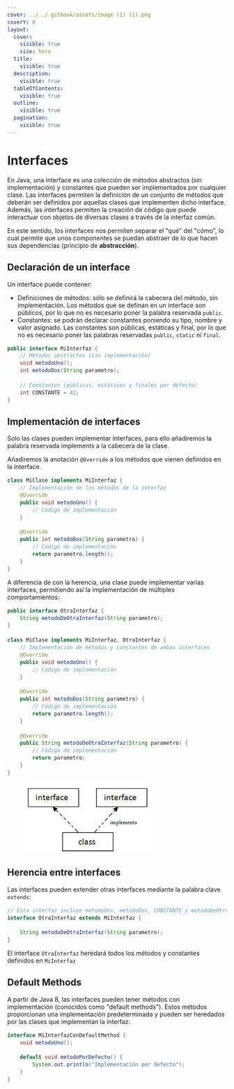 ```yaml
---
cover: ../../.gitbook/assets/image (1) (1).png
coverY: 0
layout:
  cover:
    visible: true
    size: hero
  title:
    visible: true
  description:
    visible: true
  tableOfContents:
    visible: true
  outline:
    visible: true
  pagination:
    visible: true
---
```


# Interfaces

En Java, una interface es una colección de métodos abstractos (sin implementación) y constantes que pueden ser implementados por cualquier clase. Las interfaces permiten la definición de un conjunto de métodos que deberán ser definidos por aquellas clases que implementen dicho interface. Además, las interfaces permiten la creación de código que puede interactuar con objetos de diversas clases a través de la interfaz común.

En este sentido, los interfaces nos permiten separar el "qué" del "cómo", lo cual permite que unos componentes se puedan abstraer de lo que hacen sus dependencias (principio de **abstracción**).

## **Declaración de un interface**

Un interface puede contener:

* Definiciones de métodos: sólo se definirá la cabecera del método, sin implementación. Los métodos que se definan en un interface son públicos, por lo que no es necesario poner la palabra reservada `public`.&#x20;
* Constantes: se podrán declarar constantes poniendo su tipo, nombre y valor asignado. Las constantes son públicas, estáticas y final, por lo que no es necesario poner las palabras reservadas `public`, `static` ni `final`.

```java
public interface MiInterfaz {
    // Métodos abstractos (sin implementación)
    void metodoUno();
    int metodoDos(String parametro);
    
    // Constantes (públicas, estáticas y finales por defecto)
    int CONSTANTE = 42;
}
```

## **Implementación de interfaces**

Solo las clases pueden implementar interfaces, para ello añadiremos la palabra reservada implements a la cabecera de la clase.

Añadiremos la anotación `@Override` a los métodos que vienen definidos en la interface.&#x20;

```java
class MiClase implements MiInterfaz {
    // Implementación de los métodos de la interfaz
    @Override
    public void metodoUno() {
        // Código de implementación
    }
    
    @Override
    public int metodoDos(String parametro) {
        // Código de implementación
        return parametro.length();
    }
}
```

A diferencia de con la herencia, una clase puede implementar varias interfaces, permitiendo así la implementación de múltiples comportamientos:

```java
public interface OtraInterfaz {
    String metodoDeOtraInterfaz(String parametro);
}

class MiClase implements MiInterfaz, OtraInterfaz {
    // Implementación de métodos y constantes de ambas interfaces
    @Override
    public void metodoUno() {
        // Código de implementación
    }
    
    @Override
    public int metodoDos(String parametro) {
        // Código de implementación
        return parametro.length();
    }
    
    @Override
    public String metodoDeOtraInterfaz(String parametro) {
        // Código de implementación
        return parametro;
    }
}
```

<figure><img src="../../.gitbook/assets/image (1) (1).png" alt=""><figcaption></figcaption></figure>

## **Herencia entre interfaces**

Las interfaces pueden extender otras interfaces mediante la palabra clave `extends`:

```java
// Esta interfaz incluye metodoUno, metodoDos, CONSTANTE y metodoDeOtraInterfaz
interface OtraInterfaz extends MiInterfaz {

    String metodoDeOtraInterfaz(String parametro);
}
```

El interface `OtraInterfaz` heredará todos los métodos y constantes definidos en `MiInterfaz`

## **Default Methods**&#x20;

A partir de Java 8, las interfaces pueden tener métodos con implementación (conocidos como "default methods"). Estos métodos proporcionan una implementación predeterminada y pueden ser heredados por las clases que implementan la interfaz:

```java
interface MiInterfazConDefaultMethod {
    void metodoUno();
    
    default void metodoPorDefecto() {
        System.out.println("Implementación por defecto");
    }
}
```

